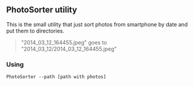 ## PhotoSorter utility

This is the small utility that just sort photos from smartphone by date and put them to directories.

> "2014_03_12_164455.jpeg" goes to "2014_03_12/2014_03_12_164455.jpeg"

### Using

```
PhotoSorter --path [path with photos]
```
